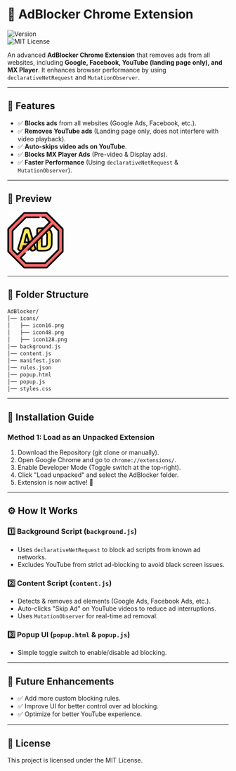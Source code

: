 # 🚀 AdBlocker Chrome Extension

![Version](https://img.shields.io/badge/version-1.0-blue)  
![MIT License](https://img.shields.io/badge/license-MIT-green)  

An advanced **AdBlocker Chrome Extension** that removes ads from all websites, including **Google, Facebook, YouTube (landing page only), and MX Player**. It enhances browser performance by using `declarativeNetRequest` and `MutationObserver`.

---

## 📌 Features

- ✅ **Blocks ads** from all websites (Google Ads, Facebook, etc.).
- ✅ **Removes YouTube ads** (Landing page only, does not interfere with video playback).
- ✅ **Auto-skips video ads on YouTube**.
- ✅ **Blocks MX Player Ads** (Pre-video & Display ads).
- ✅ **Faster Performance** (Using `declarativeNetRequest` & `MutationObserver`).

---

## 📸 Preview

![AdBlocker Preview](icons/icon128.png)

---

## 📂 Folder Structure

```plaintext
AdBlocker/
│── icons/
│   ├── icon16.png
│   ├── icon48.png
│   ├── icon128.png
│── background.js
│── content.js
│── manifest.json
│── rules.json
│── popup.html
│── popup.js
│── styles.css
```

---

## 🔧 Installation Guide

### Method 1: Load as an Unpacked Extension
1. Download the Repository (git clone or manually).
2. Open Google Chrome and go to `chrome://extensions/`.
3. Enable Developer Mode (Toggle switch at the top-right).
4. Click "Load unpacked" and select the AdBlocker folder.
5. Extension is now active! 🎉

---

## ⚙️ How It Works

### 1️⃣ Background Script (`background.js`)
- Uses `declarativeNetRequest` to block ad scripts from known ad networks.
- Excludes YouTube from strict ad-blocking to avoid black screen issues.

### 2️⃣ Content Script (`content.js`)
- Detects & removes ad elements (Google Ads, Facebook Ads, etc.).
- Auto-clicks "Skip Ad" on YouTube videos to reduce ad interruptions.
- Uses `MutationObserver` for real-time ad removal.

### 3️⃣ Popup UI (`popup.html` & `popup.js`)
- Simple toggle switch to enable/disable ad blocking.

---

## 🚀 Future Enhancements
- ✅ Add more custom blocking rules.
- ✅ Improve UI for better control over ad blocking.
- ✅ Optimize for better YouTube experience.

---

## 📜 License

This project is licensed under the MIT License.
